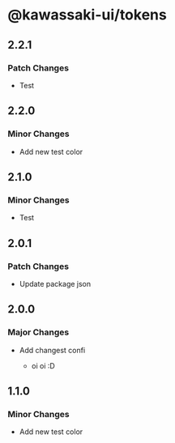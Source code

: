 # @kawassaki-ui/tokens

## 2.2.1

### Patch Changes

- Test

## 2.2.0

### Minor Changes

- Add new test color

## 2.1.0

### Minor Changes

- Test

## 2.0.1

### Patch Changes

- Update package json

## 2.0.0

### Major Changes

- Add changest confi

  - oi oi :D

## 1.1.0

### Minor Changes

- Add new test color
